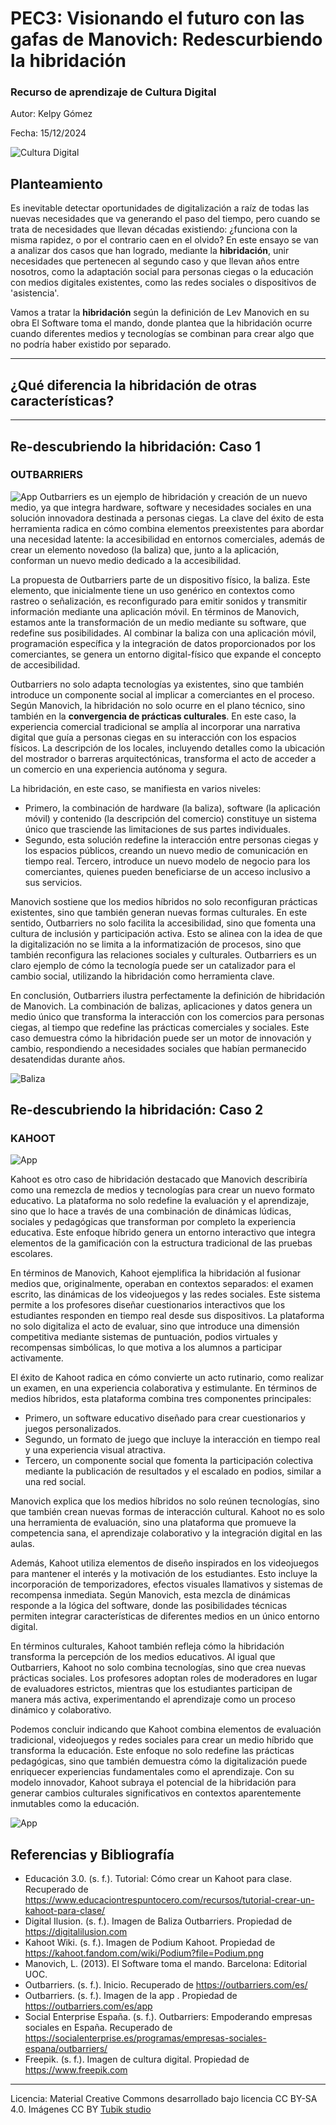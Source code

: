 # PEC3: Visionando el futuro con las gafas de Manovich: Redescurbiendo la hibridación

### Recurso de aprendizaje de Cultura Digital 


Autor: Kelpy Gómez


Fecha: 15/12/2024

![Cultura Digital](https://img.freepik.com/vector-gratis/concepto-landing-page-videoconferencia_52683-19459.jpg?t=st=1734539872~exp=1734543472~hmac=e3e89d260d97bc7ccf78db862c3398aefcda40be7f709842aa415051e4a361ad&w=740) 



## Planteamiento


Es inevitable detectar oportunidades de digitalización a raíz de todas las nuevas necesidades que va generando el paso del tiempo, pero cuando se trata de necesidades que llevan décadas existiendo: ¿funciona con la misma rapidez, o por el contrario caen en el olvido?
En este ensayo se van a analizar dos casos que han logrado, mediante la **hibridación**, unir necesidades que pertenecen al segundo caso y que llevan años entre nosotros, como la adaptación social para personas ciegas o la educación con medios digitales existentes, como las redes sociales o dispositivos de 'asistencia'.

Vamos a tratar la **hibridación** según la definición de Lev Manovich en su obra El Software toma el mando, donde plantea que la hibridación ocurre cuando diferentes medios y tecnologías se combinan para crear algo que no podría haber existido por separado.
___
## ¿Qué diferencia la hibridación de otras características?

___
## Re-descubriendo la hibridación: Caso 1
### OUTBARRIERS
![App](https://outbarriers.com/static/img/outbarriers-app-mockup-vertical.jpg)
Outbarriers es un ejemplo de hibridación y creación de un nuevo medio, ya que integra hardware, software y necesidades sociales en una solución innovadora destinada a personas ciegas. La clave del éxito de esta herramienta radica en cómo combina elementos preexistentes para abordar una necesidad latente: la accesibilidad en entornos comerciales, además de crear un elemento novedoso (la baliza) que, junto a la aplicación, conforman un nuevo medio dedicado a la accesibilidad.

La propuesta de Outbarriers parte de un dispositivo físico, la baliza. Este elemento, que inicialmente tiene un uso genérico en contextos como rastreo o señalización, es reconfigurado para emitir sonidos y transmitir información mediante una aplicación móvil. En términos de Manovich, estamos ante la transformación de un medio mediante su software, que redefine sus posibilidades. Al combinar la baliza con una aplicación móvil, programación específica y la integración de datos proporcionados por los comerciantes, se genera un entorno digital-físico que expande el concepto de accesibilidad.

Outbarriers no solo adapta tecnologías ya existentes, sino que también introduce un componente social al implicar a comerciantes en el proceso. Según Manovich, la hibridación no solo ocurre en el plano técnico, sino también en la **convergencia de prácticas culturales**. En este caso, la experiencia comercial tradicional se amplía al incorporar una narrativa digital que guía a personas ciegas en su interacción con los espacios físicos. La descripción de los locales, incluyendo detalles como la ubicación del mostrador o barreras arquitectónicas, transforma el acto de acceder a un comercio en una experiencia autónoma y segura.

La hibridación, en este caso, se manifiesta en varios niveles:
- Primero, la combinación de hardware (la baliza), software (la aplicación móvil) y contenido (la descripción del comercio) constituye un sistema único que trasciende las limitaciones de sus partes individuales.
- Segundo, esta solución redefine la interacción entre personas ciegas y los espacios públicos, creando un nuevo medio de comunicación en tiempo real. Tercero, introduce un nuevo modelo de negocio para los comerciantes, quienes pueden beneficiarse de un acceso inclusivo a sus servicios.

Manovich sostiene que los medios híbridos no solo reconfiguran prácticas existentes, sino que también generan nuevas formas culturales. En este sentido, Outbarriers no solo facilita la accesibilidad, sino que fomenta una cultura de inclusión y participación activa. Esto se alinea con la idea de que la digitalización no se limita a la informatización de procesos, sino que también reconfigura las relaciones sociales y culturales. Outbarriers es un claro ejemplo de cómo la tecnología puede ser un catalizador para el cambio social, utilizando la hibridación como herramienta clave.

En conclusión, Outbarriers ilustra perfectamente la definición de hibridación de Manovich. La combinación de balizas, aplicaciones y datos genera un medio único que transforma la interacción con los comercios para personas ciegas, al tiempo que redefine las prácticas comerciales y sociales. Este caso demuestra cómo la hibridación puede ser un motor de innovación y cambio, respondiendo a necesidades sociales que habían permanecido desatendidas durante años.

  
![Baliza](https://outbarriers.com/static/lp/img/beacon-shop-detail-black-200-3.jpg)


## Re-descubriendo la hibridación: Caso 2
### KAHOOT
![App](https://www.educaciontrespuntocero.com/wp-content/uploads/2017/02/kahoot-en-clase-860x484.jpg.webp)

Kahoot es otro caso de hibridación destacado que Manovich describiría como una remezcla de medios y tecnologías para crear un nuevo formato educativo. La plataforma no solo redefine la evaluación y el aprendizaje, sino que lo hace a través de una combinación de dinámicas lúdicas, sociales y pedagógicas que transforman por completo la experiencia educativa. Este enfoque híbrido genera un entorno interactivo que integra elementos de la gamificación con la estructura tradicional de las pruebas escolares.

En términos de Manovich, Kahoot ejemplifica la hibridación al fusionar medios que, originalmente, operaban en contextos separados: el examen escrito, las dinámicas de los videojuegos y las redes sociales. Este sistema permite a los profesores diseñar cuestionarios interactivos que los estudiantes responden en tiempo real desde sus dispositivos. La plataforma no solo digitaliza el acto de evaluar, sino que introduce una dimensión competitiva mediante sistemas de puntuación, podios virtuales y recompensas simbólicas, lo que motiva a los alumnos a participar activamente.

El éxito de Kahoot radica en cómo convierte un acto rutinario, como realizar un examen, en una experiencia colaborativa y estimulante. En términos de medios híbridos, esta plataforma combina tres componentes principales:
- Primero, un software educativo diseñado para crear cuestionarios y juegos personalizados.
- Segundo, un formato de juego que incluye la interacción en tiempo real y una experiencia visual atractiva.
- Tercero, un componente social que fomenta la participación colectiva mediante la publicación de resultados y el escalado en podios, similar a una red social.

Manovich explica que los medios híbridos no solo reúnen tecnologías, sino que también crean nuevas formas de interacción cultural. Kahoot no es solo una herramienta de evaluación, sino una plataforma que promueve la competencia sana, el aprendizaje colaborativo y la integración digital en las aulas.

Además, Kahoot utiliza elementos de diseño inspirados en los videojuegos para mantener el interés y la motivación de los estudiantes. Esto incluye la incorporación de temporizadores, efectos visuales llamativos y sistemas de recompensa inmediata. Según Manovich, esta mezcla de dinámicas responde a la lógica del software, donde las posibilidades técnicas permiten integrar características de diferentes medios en un único entorno digital.

En términos culturales, Kahoot también refleja cómo la hibridación transforma la percepción de los medios educativos. Al igual que Outbarriers, Kahoot no solo combina tecnologías, sino que crea nuevas prácticas sociales. Los profesores adoptan roles de moderadores en lugar de evaluadores estrictos, mientras que los estudiantes participan de manera más activa, experimentando el aprendizaje como un proceso dinámico y colaborativo.

Podemos concluir indicando que Kahoot combina elementos de evaluación tradicional, videojuegos y redes sociales para crear un medio híbrido que transforma la educación. Este enfoque no solo redefine las prácticas pedagógicas, sino que también demuestra cómo la digitalización puede enriquecer experiencias fundamentales como el aprendizaje. Con su modelo innovador, Kahoot subraya el potencial de la hibridación para generar cambios culturales significativos en contextos aparentemente inmutables como la educación.

![App](https://static.wikia.nocookie.net/kahoot/images/4/44/Podium.png/revision/latest/scale-to-width-down/1000?cb=20240223115305)

## Referencias y Bibliografía

- Educación 3.0. (s. f.). Tutorial: Cómo crear un Kahoot para clase. Recuperado de https://www.educaciontrespuntocero.com/recursos/tutorial-crear-un-kahoot-para-clase/
- Digital Ilusion. (s. f.). Imagen de Baliza Outbarriers. Propiedad de https://digitalilusion.com
- Kahoot Wiki. (s. f.). Imagen de Podium Kahoot. Propiedad de https://kahoot.fandom.com/wiki/Podium?file=Podium.png
- Manovich, L. (2013). El Software toma el mando. Barcelona: Editorial UOC.
- Outbarriers. (s. f.). Inicio. Recuperado de https://outbarriers.com/es/
- Outbarriers. (s. f.). Imagen de la app . Propiedad de https://outbarriers.com/es/app
- Social Enterprise España. (s. f.). Outbarriers: Empoderando empresas sociales en España. Recuperado de https://socialenterprise.es/programas/empresas-sociales-espana/outbarriers/
- Freepik. (s. f.). Imagen de cultura digital. Propiedad de https://www.freepik.com


----

Licencia: Material Creative Commons desarrollado bajo licencia CC BY-SA 4.0. Imágenes CC BY [Tubik studio](https://blog.tubikstudio.com/how-to-create-original-flat-illustrations-designers-tips/) 
